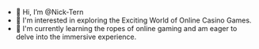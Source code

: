 - 👋 Hi, I’m @Nick-Tern
- 👀 I'm interested in exploring the Exciting World of Online Casino Games.
- 🌱 I'm currently learning the ropes of online gaming and am eager to delve into the immersive experience. 

<!---
Nick-Tern124/Nick-Tern124 is a ✨ special ✨ repository because its `README.md` (this file) appears on your GitHub profile.
You can click the Preview link to take a look at your changes.
--->
